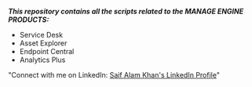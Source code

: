 ***This repository contains all the scripts related to the MANAGE ENGINE PRODUCTS:***

- Service Desk 
- Asset Explorer
- Endpoint Central
- Analytics Plus

"Connect with me on LinkedIn: [Saif Alam Khan's LinkedIn Profile](https://www.linkedin.com/in/saif-alam-khan-381885192/)"
